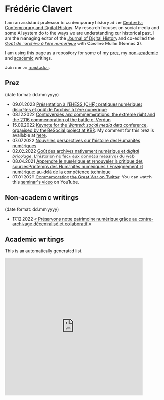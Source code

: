 # Frédéric Clavert
I am an assistant professor in contemporary history at the [Centre for Contemporary and Digital History](https://c2dh.uni.lu). My research focuses on social media and some AI system do to the ways we are understanding our historical past. I am the managing editor of the [Journal of Digital History](https://www.journalofdigitalhistory.org) and co-edited the [*Goût de l'archive à l'ère numérique*](https://gout-numerique.net) with Caroline Muller (Rennes 2). 

I am using this page as a repository for some of my [prez](#prez), my [non-academic](#non-academic-writings) and  [academic](#academic-writings) writings.

Join me on [mastodon](https://mastodon.social/@inactinique).

## Prez
(date format: dd.mm.yyyy)

- 09.01.2023 [Présentation à l’EHESS (CHR): pratiques numériques discrètes et goût de l’archive à l’ère numérique](https://slides.com/inactinique/gout-de-l-archive-et-pratiques-discretes)
- 08.12.2022 [Controversies and commemorations: the extreme right and the 2016 commemoration of the battle of Verdun](2022-12-08_Verdun/2022-12-08_Verdun.html) 
- 15.09.2022 [Keynote for the *Wanted: social media data* conference, organised by the BeSocial project at KBR](https://inactinique.github.io/2022-09-15_BeSocial/besocial_keynote.html#/). My comment for this prez is available at [here](https://inactinique.github.io/2022-09-15_BeSocial/besocial_keynote_comments.html).
- 07.07.2022 [Nouvelles perspectives sur l’histoire des Humanités numériques](2022-07-07_Poincaré/20220707_Poincaré.html)
- 02.02.2022 [Goût des archives nativement numérique et *digital bricolage*: L’historien·ne face aux données massives du web](2022-02-02_Epitech/20220202_Epitech.html)
- 08.04.2021 [Apprendre le numérique et renouveler la critique des sourcesPrintemps des Humanités numériques / Enseignement et numérique: au-delà de la compétence technique](2021-04-08_printempsHN/2021-04-08_printempsHN.html)
- 07.01.2020 [Commemorating the Great War on Twitter](2020-01-07_IHR/2020-01-07_IHR.html). You can watch this [seminar's video](https://www.youtube.com/watch?v=KDPONgG5H88) on YouTube.

## Non-academic writings 
(date format: dd.mm.yyyy)
- 17.12.2022 [« Préservons notre patrimoine numérique grâce au contre-archivage décentralisé et collaboratif »](https://www.lemonde.fr/idees/article/2022/12/17/preservons-notre-patrimoine-numerique-grace-au-contre-archivage-decentralise-et-collaboratif_6154820_3232.html)

## Academic writings
This is an automatically generated list.

<iframe src="https://orbilu.uni.lu/widget?query=%28%28uid%3A50029240%29%29&amp;chars=50&amp;etal=3&amp;language=en&amp;data=&amp;format=&amp;css=%2Ffiles%2Fcss%2Fwl.css&amp;sort_by0=1&amp;order0=DESC&amp;sort_by1=3&amp;order1=ASC&amp;sort_by2=2&amp;order2=ASC" marginwidth="0" marginheight="0" scrolling="yes" width="450" height="450" frameborder="0"></iframe>

